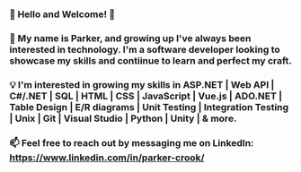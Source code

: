 ### 👋 Hello and Welcome! 👋

### :slightly_smiling_face: My name is Parker, and growing up I've always been interested in technology. I'm a software developer looking to showcase my skills and contiinue to learn and perfect my craft.

### :bulb: I'm interested in growing my skills in ASP.NET | Web API | C#/.NET | SQL | HTML | CSS | JavaScript | Vue.js | ADO.NET | Table Design | E/R diagrams | Unit Testing | Integration Testing | Unix | Git | Visual Studio | Python | Unity | & more.

### 📫 Feel free to reach out by messaging me on LinkedIn: https://www.linkedin.com/in/parker-crook/

<!--
**parkercr00k/parkercr00k** is a ✨ _special_ ✨ repository because its `README.md` (this file) appears on your GitHub profile.

Here are some ideas to get you started:

- 🔭 I’m currently working on ...
- 🌱 I’m currently learning ...
- 👯 I’m looking to collaborate on ...
- 🤔 I’m looking for help with ...
- 💬 Ask me about ...
- 📫 How to reach me: ...
- 😄 Pronouns: ...
- ⚡ Fun fact: ...
-->

